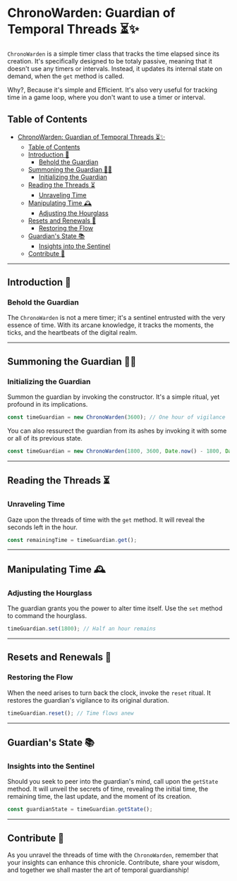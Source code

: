 # ChronoWarden: Guardian of Temporal Threads ⏳✨

`ChronoWarden` is a simple timer class that tracks the time elapsed since its creation. It's specifically designed to be totaly passive, meaning that it doesn't use any timers or intervals. Instead, it updates its internal state on demand, when the `get` method is called.

Why?, Because it's simple and Efficient. It's also very useful for tracking time in a game loop, where you don't want to use a timer or interval.

## Table of Contents

- [ChronoWarden: Guardian of Temporal Threads ⏳✨](#chronowarden-guardian-of-temporal-threads-)
  - [Table of Contents](#table-of-contents)
  - [Introduction 🌟](#introduction-)
    - [Behold the Guardian](#behold-the-guardian)
  - [Summoning the Guardian 📜✨](#summoning-the-guardian-)
    - [Initializing the Guardian](#initializing-the-guardian)
  - [Reading the Threads ⏳](#reading-the-threads-)
    - [Unraveling Time](#unraveling-time)
  - [Manipulating Time 🕰](#manipulating-time-)
    - [Adjusting the Hourglass](#adjusting-the-hourglass)
  - [Resets and Renewals 🔄](#resets-and-renewals-)
    - [Restoring the Flow](#restoring-the-flow)
  - [Guardian's State 📚](#guardians-state-)
    - [Insights into the Sentinel](#insights-into-the-sentinel)
  - [Contribute 🌌](#contribute-)

---

## Introduction 🌟

### Behold the Guardian
The `ChronoWarden` is not a mere timer; it's a sentinel entrusted with the very essence of time. With its arcane knowledge, it tracks the moments, the ticks, and the heartbeats of the digital realm.

---

## Summoning the Guardian 📜✨

### Initializing the Guardian
Summon the guardian by invoking the constructor. It's a simple ritual, yet profound in its implications.

```typescript
const timeGuardian = new ChronoWarden(3600); // One hour of vigilance
```

You can also ressurect the guardian from its ashes by invoking it with some or all of its previous state.
```typescript
const timeGuardian = new ChronoWarden(1800, 3600, Date.now() - 1800, Date.now() - 3600); // Half an hour remains, half an hour has passed, last updated half an hour ago, created an hour ago
```

---

## Reading the Threads ⏳

### Unraveling Time
Gaze upon the threads of time with the `get` method. It will reveal the seconds left in the hour.

```typescript
const remainingTime = timeGuardian.get();
```

---

## Manipulating Time 🕰

### Adjusting the Hourglass
The guardian grants you the power to alter time itself. Use the `set` method to command the hourglass.

```typescript
timeGuardian.set(1800); // Half an hour remains
```

---

## Resets and Renewals 🔄

### Restoring the Flow
When the need arises to turn back the clock, invoke the `reset` ritual. It restores the guardian's vigilance to its original duration.

```typescript
timeGuardian.reset(); // Time flows anew
```

---

## Guardian's State 📚

### Insights into the Sentinel
Should you seek to peer into the guardian's mind, call upon the `getState` method. It will unveil the secrets of time, revealing the initial time, the remaining time, the last update, and the moment of its creation.

```typescript
const guardianState = timeGuardian.getState();
```

---

## Contribute 🌌

As you unravel the threads of time with the `ChronoWarden`, remember that your insights can enhance this chronicle. Contribute, share your wisdom, and together we shall master the art of temporal guardianship!